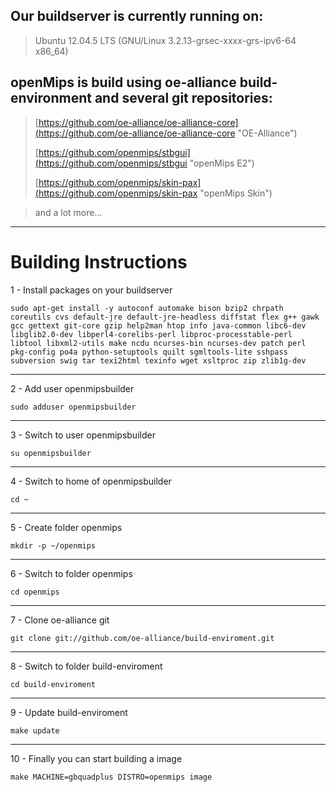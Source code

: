## Our buildserver is currently running on: ##

> Ubuntu 12.04.5 LTS (GNU/Linux 3.2.13-grsec-xxxx-grs-ipv6-64 x86_64)

## openMips is build using oe-alliance build-environment and several git repositories: ##

> [https://github.com/oe-alliance/oe-alliance-core](https://github.com/oe-alliance/oe-alliance-core "OE-Alliance")
> 
> [https://github.com/openmips/stbgui](https://github.com/openmips/stbgui "openMips E2")
> 
> [https://github.com/openmips/skin-pax](https://github.com/openmips/skin-pax "openMips Skin")

> and a lot more...


----------

# Building Instructions #

1 - Install packages on your buildserver

    sudo apt-get install -y autoconf automake bison bzip2 chrpath coreutils cvs default-jre default-jre-headless diffstat flex g++ gawk gcc gettext git-core gzip help2man htop info java-common libc6-dev libglib2.0-dev libperl4-corelibs-perl libproc-processtable-perl libtool libxml2-utils make ncdu ncurses-bin ncurses-dev patch perl pkg-config po4a python-setuptools quilt sgmltools-lite sshpass subversion swig tar texi2html texinfo wget xsltproc zip zlib1g-dev

----------
2 - Add user openmipsbuilder

    sudo adduser openmipsbuilder

----------
3 - Switch to user openmipsbuilder

    su openmipsbuilder

----------
4 - Switch to home of openmipsbuilder

    cd ~

----------
5 - Create folder openmips

    mkdir -p ~/openmips

----------
6 - Switch to folder openmips

    cd openmips

----------
7 - Clone oe-alliance git

    git clone git://github.com/oe-alliance/build-enviroment.git

----------
8 - Switch to folder build-enviroment

    cd build-enviroment

----------
9 - Update build-enviroment

    make update

----------
10 - Finally you can start building a image

    make MACHINE=gbquadplus DISTRO=openmips image